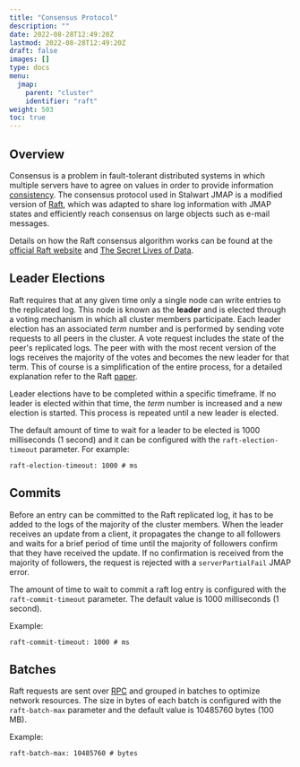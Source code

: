 ```yaml
---
title: "Consensus Protocol"
description: ""
date: 2022-08-28T12:49:20Z
lastmod: 2022-08-28T12:49:20Z
draft: false
images: []
type: docs
menu:
  jmap:
    parent: "cluster"
    identifier: "raft"
weight: 503
toc: true
---
```


## Overview

Consensus is a problem in fault-tolerant distributed systems in which multiple servers have to agree on values
in order to provide information [consistency](https://en.wikipedia.org/wiki/CAP_theorem).
The consensus protocol used in Stalwart JMAP is a modified version of [Raft](https://raft.github.io/raft.pdf), 
which was adapted to share log information with JMAP states and efficiently reach consensus on large objects such as e-mail messages. 

Details on how the Raft consensus algorithm works can be found at the [official Raft website](https://raft.github.io/) and
[The Secret Lives of Data](http://thesecretlivesofdata.com/raft/).

## Leader Elections

Raft requires that at any given time only a single node can write entries to the replicated log. This node is known as the __leader__
and is elected through a voting mechanism in which all cluster members participate. Each leader election has an associated *term* number
and is performed by sending vote requests to all peers in the cluster. A vote request includes the state of the peer's replicated logs. 
The peer with with the most recent version of the logs receives the majority of the votes and becomes the new leader
for that term. This of course is a simplification of the entire process, for a detailed explanation refer to the Raft [paper](https://raft.github.io/raft.pdf).

Leader elections have to be completed within a specific timeframe. If no leader is elected within that time, the *term* number is increased
and a new election is started. This process is repeated until a new leader is elected.

The default amount of time to wait for a leader to be elected is 1000 milliseconds (1 second) and it can be configured with the ``raft-election-timeout`` parameter. 
For example:

```
raft-election-timeout: 1000 # ms
```

## Commits

Before an entry can be committed to the Raft replicated log, it has to be added to the logs of the majority of the cluster members.
When the leader receives an update from a client, it propagates the change to all followers and waits for a brief period of time until
the majority of followers confirm that they have received the update. If no confirmation is received from the majority of followers,
the request is rejected with a ``serverPartialFail`` JMAP error.

The amount of time to wait to commit a raft log entry is configured with the ``raft-commit-timeout`` parameter. The default value is
1000 milliseconds (1 second).

Example:

```
raft-commit-timeout: 1000 # ms
```

## Batches

Raft requests are sent over [RPC](/cluster/rpc/) and grouped in batches to optimize network resources.
The size in bytes of each batch is configured with the ``raft-batch-max`` parameter and the default value
is 10485760 bytes (100 MB).

Example:

```
raft-batch-max: 10485760 # bytes
```

